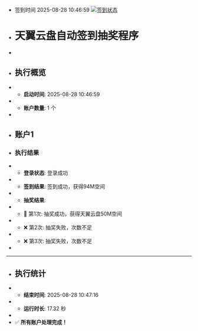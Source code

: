 - 签到时间 2025-08-28 10:46:59 [![签到状态](https://github.com/SimpleTry/189pan/actions/workflows/main.yml/badge.svg?branch=main)](https://github.com/SimpleTry/189pan/actions/workflows/main.yml)
- # 天翼云盘自动签到抽奖程序
- 
- ## 执行概览
- - **启动时间**: 2025-08-28 10:46:59
- - **账户数量**: 1 个
- 
- ## 账户1
- ### 执行结果
- - **登录状态**: 登录成功
- - **签到结果**: 签到成功，获得94M空间
- - **抽奖结果**:
-   - 🎉 第1次: 抽奖成功，获得天翼云盘50M空间
-   - ❌ 第2次: 抽奖失败，次数不足
-   - ❌ 第3次: 抽奖失败，次数不足
- 
- ---
- ## 执行统计
- - **结束时间**: 2025-08-28 10:47:16
- - **运行时长**: 17.32 秒
- 
- ✅ **所有账户处理完成！**
